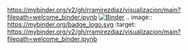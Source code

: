 https://mybinder.org/v2/gh/rramirezdiaz/visualizacion/main?filepath=welcome_binder.ipynb
[![Binder](https://mybinder.org/badge_logo.svg)](https://mybinder.org/v2/gh/rramirezdiaz/visualizacion/main?filepath=welcome_binder.ipynb)
.. image:: https://mybinder.org/badge_logo.svg
 :target: https://mybinder.org/v2/gh/rramirezdiaz/visualizacion/main?filepath=welcome_binder.ipynb
